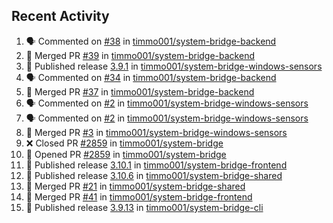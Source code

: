 ## Recent Activity

<!--START_SECTION:activity-->
1. 🗣 Commented on [#38](https://github.com/timmo001/system-bridge-backend/issues/38) in [timmo001/system-bridge-backend](https://github.com/timmo001/system-bridge-backend)
2. 🎉 Merged PR [#39](https://github.com/timmo001/system-bridge-backend/pull/39) in [timmo001/system-bridge-backend](https://github.com/timmo001/system-bridge-backend)
3. 🚀 Published release [3.9.1](https://github.com/3.9.1) in [timmo001/system-bridge-windows-sensors](https://github.com/timmo001/system-bridge-windows-sensors)
4. 🗣 Commented on [#34](https://github.com/timmo001/system-bridge-backend/issues/34) in [timmo001/system-bridge-backend](https://github.com/timmo001/system-bridge-backend)
5. 🎉 Merged PR [#37](https://github.com/timmo001/system-bridge-backend/pull/37) in [timmo001/system-bridge-backend](https://github.com/timmo001/system-bridge-backend)
6. 🗣 Commented on [#2](https://github.com/timmo001/system-bridge-windows-sensors/issues/2) in [timmo001/system-bridge-windows-sensors](https://github.com/timmo001/system-bridge-windows-sensors)
7. 🗣 Commented on [#2](https://github.com/timmo001/system-bridge-windows-sensors/issues/2) in [timmo001/system-bridge-windows-sensors](https://github.com/timmo001/system-bridge-windows-sensors)
8. 🎉 Merged PR [#3](https://github.com/timmo001/system-bridge-windows-sensors/pull/3) in [timmo001/system-bridge-windows-sensors](https://github.com/timmo001/system-bridge-windows-sensors)
9. ❌ Closed PR [#2859](https://github.com/timmo001/system-bridge/pull/2859) in [timmo001/system-bridge](https://github.com/timmo001/system-bridge)
10. 💪 Opened PR [#2859](https://github.com/timmo001/system-bridge/pull/2859) in [timmo001/system-bridge](https://github.com/timmo001/system-bridge)
11. 🚀 Published release [3.10.1](https://github.com/3.10.1) in [timmo001/system-bridge-frontend](https://github.com/timmo001/system-bridge-frontend)
12. 🚀 Published release [3.10.6](https://github.com/3.10.6) in [timmo001/system-bridge-shared](https://github.com/timmo001/system-bridge-shared)
13. 🎉 Merged PR [#21](https://github.com/timmo001/system-bridge-shared/pull/21) in [timmo001/system-bridge-shared](https://github.com/timmo001/system-bridge-shared)
14. 🎉 Merged PR [#41](https://github.com/timmo001/system-bridge-frontend/pull/41) in [timmo001/system-bridge-frontend](https://github.com/timmo001/system-bridge-frontend)
15. 🚀 Published release [3.9.13](https://github.com/3.9.13) in [timmo001/system-bridge-cli](https://github.com/timmo001/system-bridge-cli)
<!--END_SECTION:activity-->
